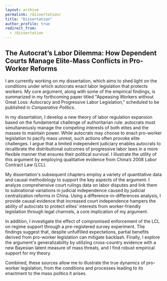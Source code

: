 ```yaml
---
layout: archive
permalink: /dissertation/
title: "Dissertation"
author_profile: true
redirect_from:
  - /dissertation
---
```



## The Autocrat’s Labor Dilemma: How Dependent Courts Manage Elite-Mass Conflicts in Pro-Worker Reforms

I am currently working on my dissertation, which aims to shed light on the conditions under which autocrats enact labor legislation that protects workers. My core argument, along with some of the empirical findings, is summarized in my forthcoming paper titled "Appeasing Workers without Great Loss: Autocracy and Progressive Labor Legislation," scheduled to be published in _Comparative Politics_.

In my dissertation, I develop a new theory of labor regulation expansion based on the fundamental challenge of authoritarian rule: autocrats must simultaneously manage the competing interests of both elites and the masses to maintain power. While autocrats may choose to enact pro-worker legislation to pacify mass unrest, such actions often provoke elite challenges. I argue that a limited independent judiciary enables autocrats to recalibrate the distributional outcomes of progressive labor laws in a more flexible manner that ensures their political survival. I illustrate the utility of this argument by employing qualitative evidence from China’s 2008 Labor Contract Law (LCL).

My dissertation's subsequent chapters employ a variety of quantitative data and causal methodology to support the key aspects of the argument. I analyze comprehensive court rulings data on labor disputes and link them to subnational variations in judicial independence caused by judicial centralization reforms in China. Using a difference-in-differences analysis, I provide causal evidence that increased court independence hampers the ability of autocrats to protect elites' interests from worker-friendly legislation through legal channels, a core implication of my argument.

In addition, I investigate the effect of compromised enforcement of the LCL on regime support through a pre-registered survey experiment. The findings suggest that, despite unfulfilled expectations, partial benefits derived from pro-worker legislation can mitigate backlash. Finally, I explore the argument's generalizability by utilizing cross-country evidence with a new Bayesian latent measure of mass threats, and I find robust empirical support for my theory.

Combined, these sources allow me to illustrate the true dynamics of pro-worker legislation, from the conditions and processes leading to its enactment to the mass politics it arises.

